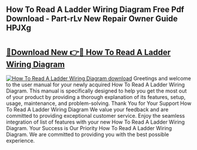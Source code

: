 ## How To Read A Ladder Wiring Diagram Free Pdf Download - Part-rLv New Repair Owner Guide HPJXg

# <h2><a href="http://dfo61u.blite.top/?on=How+To+Read+A+Ladder+Wiring+Diagram">🔗Download New 👉🔴 How To Read A Ladder Wiring Diagram</a></h2>

[![How To Read A Ladder Wiring Diagram download](https://i.imgur.com/lujVjoI.png)](http://dfo61u.blite.top/?on=How+To+Read+A+Ladder+Wiring+Diagram)
Greetings and welcome to the user manual for your newly acquired How To Read A Ladder Wiring Diagram. This manual is specifically designed to help you get the most out of your product by providing a thorough explanation of its features, setup, usage, maintenance, and problem-solving. Thank You for Your Support How To Read A Ladder Wiring Diagram We value your feedback and are committed to providing exceptional customer service. Enjoy the seamless integration of list of features with your new How To Read A Ladder Wiring Diagram. Your Success is Our Priority How To Read A Ladder Wiring Diagram. We are committed to providing you with the best possible experience.
